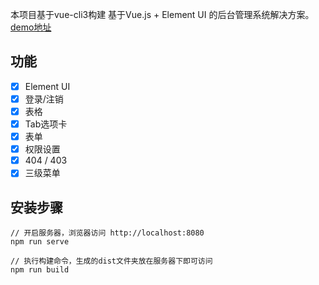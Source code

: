 
本项目基于vue-cli3构建
基于Vue.js + Element UI 的后台管理系统解决方案。[demo地址](https://xiongquanshun.github.io/vue3.0-system/dist/index.html)
## 功能 ##
- [x] Element UI
- [x] 登录/注销
- [x] 表格
- [x] Tab选项卡
- [x] 表单
- [x] 权限设置
- [x] 404 / 403
- [x] 三级菜单

## 安装步骤 ##
```
// 开启服务器，浏览器访问 http://localhost:8080
npm run serve

// 执行构建命令，生成的dist文件夹放在服务器下即可访问
npm run build
```